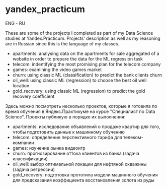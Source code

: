 # yandex_practicum
ENG - RU

These are some of the projects I completed as part of my Data Science studies at Yandex.Practicum. Projects' description as well as my reasoning are in Russian since this is the language of my classes.
- apartments: analysing data on the apartments for sale aggregated of a website in order to prepare the data for the ML regression task
- telecom: indentifying the most promising plan for the telecom company
- games: examining the video games market
- churn: using classic ML (classification) to predict the bank clients churn 
- oil_well: using classic ML (regression) to choose the best oil well location
- gold_recovery: using classic ML (regression) to predict the gold recovery coefficient 

Здесь можно посмотреть несколько проектов, которые я готовила по время обучения в Яндекс.Практикуме на курсе "Специалист по Data Science". Проекты публикую в порядке их выполнения:
- apartments: исследование объявлений о продаже квартир для того, чтобы подготовить данные к машинному обучению
- telecom: определение перспективного тарифа для телеком-компании
- games: изучение рынка видеоигр
- churn: прогнозирование оттока клиентов из банка (задача классификации)
- oil_well: выбор оптимальной локации для нефтяной скважины (задача регрессии)
- gold_recovery: подготовка прототипа модели машинного обучения для предсказания коэффициента восстановления золота из руды
